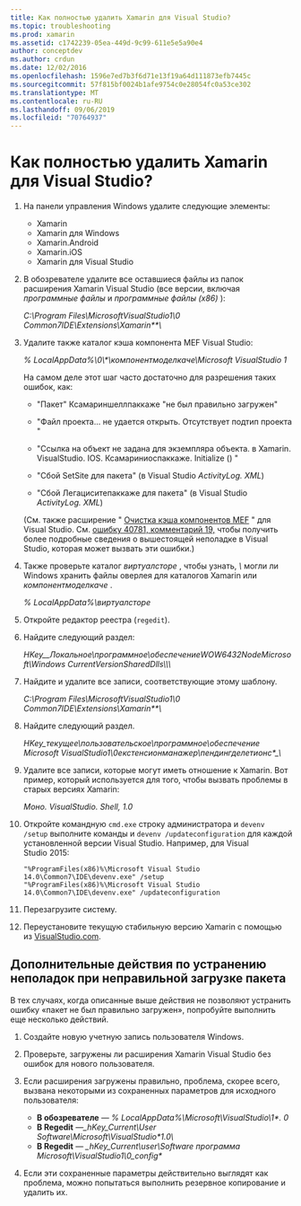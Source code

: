 ```yaml
---
title: Как полностью удалить Xamarin для Visual Studio?
ms.topic: troubleshooting
ms.prod: xamarin
ms.assetid: c1742239-05ea-449d-9c99-611e5e5a90e4
author: conceptdev
ms.author: crdun
ms.date: 12/02/2016
ms.openlocfilehash: 1596e7ed7b3f6d71e13f19a64d111873efb7445c
ms.sourcegitcommit: 57f815bf0024b1afe9754c0e28054fc0a53ce302
ms.translationtype: MT
ms.contentlocale: ru-RU
ms.lasthandoff: 09/06/2019
ms.locfileid: "70764937"
---
```

# <a name="how-do-i-perform-a-thorough-uninstall-for-xamarin-for-visual-studio"></a>Как полностью удалить Xamarin для Visual Studio?

1. На панели управления Windows удалите следующие элементы:

    - Xamarin
    - Xamarin для Windows
    - Xamarin.Android
    - Xamarin.iOS
    - Xamarin для Visual Studio

2. В обозревателе удалите все оставшиеся файлы из папок расширения Xamarin Visual Studio (все версии, включая _программные файлы_ и _программные файлы (x86)_ ):

    _C:\\Program Files\\MicrosoftVisualStudio1\\0 Common7IDE\\Extensions\\Xamarin\*\*\\_

3. Удалите также каталог кэша компонента MEF Visual Studio:

    _% LocalAppData%\\0\\\*\\компонентмоделкаче\\Microsoft VisualStudio 1_

    На самом деле этот шаг часто достаточно для разрешения таких ошибок, как:

    - "Пакет" Ксамариншеллпаккаже "не был правильно загружен"

    - "Файл проекта... не удается открыть. Отсутствует подтип проекта "

    - "Ссылка на объект не задана для экземпляра объекта.  в Xamarin. VisualStudio. IOS. Ксамариниоспаккаже. Initialize () "

    - "Сбой SetSite для пакета" (в Visual Studio _ActivityLog. XML_)

    - "Сбой Легациситепаккаже для пакета" (в Visual Studio _ActivityLog. XML_)

    (См. также расширение " [Очистка кэша компонентов MEF](https://visualstudiogallery.msdn.microsoft.com/22b94661-70c7-4a93-9ca3-8b6dd45f47cd) " для Visual Studio.  См. [ошибку 40781, комментарий 19,](https://bugzilla.xamarin.com/show_bug.cgi?id=40781#c19) чтобы получить более подробные сведения о вышестоящей неполадке в Visual Studio, которая может вызвать эти ошибки.)

4. Также проверьте каталог _виртуалсторе_ , чтобы узнать, _\\_ могли ли Windows хранить файлы оверлея для каталогов Xamarin или _компонентмоделкаче_ .

    _% LocalAppData%\\виртуалсторе_

5. Откройте редактор реестра (`regedit`).

6. Найдите следующий раздел:

    _HKey\_\_Локальное\\программное\\обеспечениеWOW6432NodeMicrosoft\\Windows CurrentVersionSharedDlls\\\\\\_

7. Найдите и удалите все записи, соответствующие этому шаблону.

    _C:\\Program Files\\MicrosoftVisualStudio1\\0 Common7IDE\\Extensions\\Xamarin\*\*\\_

8. Найдите следующий раздел.

    _HKey\_текущее\\пользовательское\\программное\\обеспечение Microsoft VisualStudio1\\0екстенсионманажер\\пендингделетионс\*\_\\_

9. Удалите все записи, которые могут иметь отношение к Xamarin.  Вот пример, который используется для того, чтобы вызвать проблемы в старых версиях Xamarin:

    _Моно. VisualStudio. Shell, 1.0_

10. Откройте командную `cmd.exe` строку администратора и `devenv /setup` выполните команды и `devenv /updateconfiguration` для каждой установленной версии Visual Studio.  Например, для Visual Studio 2015:

    ```
    "%ProgramFiles(x86)%\Microsoft Visual Studio 14.0\Common7\IDE\devenv.exe" /setup
    "%ProgramFiles(x86)%\Microsoft Visual Studio 14.0\Common7\IDE\devenv.exe" /updateconfiguration
    ```

11. Перезагрузите систему.

12. Переустановите текущую стабильную версию Xamarin с помощью из [VisualStudio.com](https://visualstudio.com/xamarin/).

## <a name="additional-troubleshooting-steps-for-package-did-not-load-correctly"></a>Дополнительные действия по устранению неполадок при неправильной загрузке пакета

В тех случаях, когда описанные выше действия не позволяют устранить ошибку «пакет не был правильно загружен», попробуйте выполнить еще несколько действий.

1. Создайте новую учетную запись пользователя Windows.

2. Проверьте, загружены ли расширения Xamarin Visual Studio без ошибок для нового пользователя.

3. Если расширения загружены правильно, проблема, скорее всего, вызвана некоторыми из сохраненных параметров для исходного пользователя:

    - **В обозревателе** — _% LocalAppData%\\Microsoft\\VisualStudio\\1\*. 0_
    - **В Regedit** _—\_hKey\_Current\\User Software\\Microsoft\\VisualStudio\*1.0\\_
    - **В Regedit** — _\_hKey\_Current\\user\\Software программа Microsoft\\VisualStudio1\\0\_config\*_

4. Если эти сохраненные параметры действительно выглядят как проблема, можно попытаться выполнить резервное копирование и удалить их.
